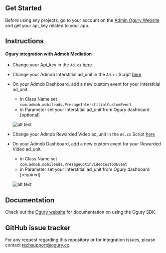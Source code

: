 ## Get Started

Before using any projects, go to your account on the [Admin Ogury Website](https://admin.ogury.co) and get your api_key related to your app.

## Instructions

#### [Ogury integration with Admob Mediation](https://github.com/Ogury/Sample-Projects/tree/master/Unity/UnityAdmobMediation)
* Change your Api_key in the `Ad.cs` [here](https://github.com/Ogury/Sample-Projects/blob/master/Unity/UnityAdmobMediation/UnityAdmobMediation/Assets/Ad.cs#27)
* Change your Admob Interstitial ad_unit in the `Ad.cs` Script [here](https://github.com/Ogury/Sample-Projects/blob/master/Unity/UnityAdmobMediation/UnityAdmobMediation/Assets/Ad.cs#L18)
* On your Admob Dashboard, add a new custom event for your Interstitial ad_unit.
	* in Class Name set `com.admob.mobileads.PresageInterstitialCustomEvent`
	* in Parameter set your Interstitial ad_unit from Ogury dashboard [optional]

	![alt text](https://s3-eu-west-1.amazonaws.com/ogury-cdn/Loicvdb-Github/admob_interstitial3.png)

* Change your Admob Rewarded Video ad_unit in the `Ad.cs` Script [here](https://github.com/Ogury/Sample-Projects/blob/master/Unity/UnityAdmobMediation/UnityAdmobMediation/Assets/Ad.cs#L19)
* On your Admob Dashboard, add a new custom event for your Rewarded Video ad_unit.
	* in Class Name set `com.admob.mobileads.PresageOptinVideoCustomEvent`
	* in Parameter set your Interstitial ad_unit from Ogury dashboard [required]

	![alt text](https://s3-eu-west-1.amazonaws.com/ogury-cdn/Loicvdb-Github/admob_rewarded_video3.png)

## Documentation

Check out the [Ogury website](https://admin.ogury.co) for documentation on using the Ogury SDK.

## GitHub issue tracker

For any request regarding this repository or for integration issues, please contact techsupport@ogury.co.

